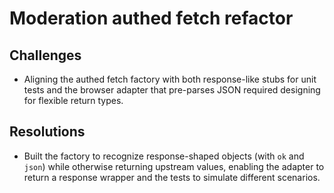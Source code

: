 # Moderation authed fetch refactor

## Challenges
- Aligning the authed fetch factory with both response-like stubs for unit tests and the browser adapter that pre-parses JSON required designing for flexible return types.

## Resolutions
- Built the factory to recognize response-shaped objects (with `ok` and `json`) while otherwise returning upstream values, enabling the adapter to return a response wrapper and the tests to simulate different scenarios.
